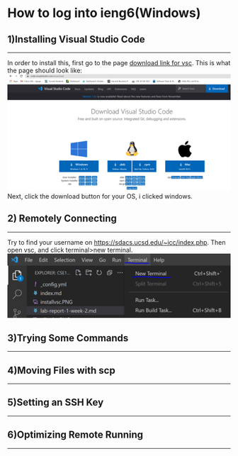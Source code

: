 # **How to log into ieng6(Windows)**
## **1)Installing Visual Studio Code**
---
In order to install this, first go to the page [download link for vsc](https://code.visualstudio.com/download).
This is what the page should look like: ![Image](./Images/installvsc.PNG)  
Next, click the download button for your OS, i clicked windows.

## **2) Remotely Connecting**
---
Try to find your username on https://sdacs.ucsd.edu/~icc/index.php. Then open vsc, and click terminal>new terminal.
![Image](./Images/newterm.PNG)


## **3)Trying Some Commands**
---
## **4)Moving Files with scp**
---
## **5)Setting an SSH Key**
---
## **6)Optimizing Remote Running**
---